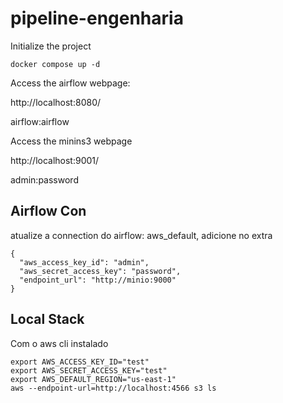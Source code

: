 # pipeline-engenharia


Initialize the project
```
docker compose up -d
```

Access the airflow webpage:

http://localhost:8080/

airflow:airflow

Access the minins3 webpage

http://localhost:9001/

admin:password

## Airflow Con

atualize a connection do airflow: aws_default, adicione no extra

```
{
  "aws_access_key_id": "admin",
  "aws_secret_access_key": "password",
  "endpoint_url": "http://minio:9000"
}
```

## Local Stack

Com o aws cli instalado

```
export AWS_ACCESS_KEY_ID="test"
export AWS_SECRET_ACCESS_KEY="test"
export AWS_DEFAULT_REGION="us-east-1"
aws --endpoint-url=http://localhost:4566 s3 ls
```